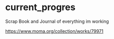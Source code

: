 # current_progres

Scrap Book and Journal of everything im working

https://www.moma.org/collection/works/79971
